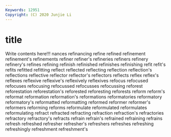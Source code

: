 ```yaml
---
Keywords: 12951
Copyright: (C) 2020 Junjie Li
---
```


# title

Write contents here!!!
nances 
refinancing 
refine 
refined 
refinement 
refinement's
refinements 
refiner 
refiner's 
refineries 
refiners 
refinery 
refinery's 
refines 
refining 
refinish
refinished 
refinishes 
refinishing 
refit 
refit's 
refits 
refitted 
refitting 
reflect 
reflected
reflecting 
reflection 
reflection's 
reflections 
reflective 
reflector 
reflector's 
reflectors 
reflects 
reflex
reflex's 
reflexes 
reflexive 
reflexive's 
reflexively 
reflexives 
refocus 
refocused 
refocuses 
refocusing
refocussed 
refocusses 
refocussing 
reforest 
reforestation 
reforestation's 
reforested 
reforesting 
reforests 
reform
reform's 
reformat 
reformation 
reformation's 
reformations 
reformatories 
reformatory 
reformatory's 
reformatted 
reformatting
reformed 
reformer 
reformer's 
reformers 
reforming 
reforms 
reformulate 
reformulated 
reformulates 
reformulating
refract 
refracted 
refracting 
refraction 
refraction's 
refractories 
refractory 
refractory's 
refracts 
refrain
refrain's 
refrained 
refraining 
refrains 
refresh 
refreshed 
refresher 
refresher's 
refreshers 
refreshes
refreshing 
refreshingly 
refreshment 
refreshment's 
